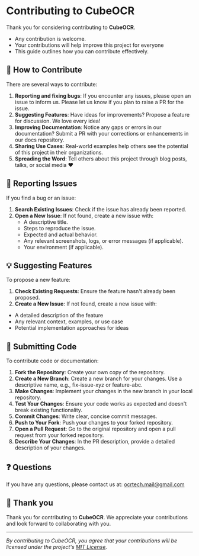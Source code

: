 # Contributing to CubeOCR

Thank you for considering contributing to **CubeOCR**. 
- Any contribution is welcome.
- Your contributions will help improve this project for everyone
- This guide outlines how you can contribute effectively.


<!-- ## Table of Contents
- [How to Contribute](#contribute)
- [Reporting Issues](#repoting)
- [Suggesting Features](#proposing)
- [Submitting Code](#submitting)

<br> -->
<!-- - [Style Guide](#guide) -->




## 🌟 How to Contribute
There are several ways to contribute:
1. **Reporting and fixing bugs**: If you encounter any issues, please open an issue to inform us. Please let us know if you plan to raise a PR for the issue.
2. **Suggesting Features**: Have ideas for improvements? Propose a feature for discussion. We love every idea!
3. **Improving Documentation**: Notice any gaps or errors in our documentation? Submit a PR with your corrections or enhancements in our docs repository.
4. **Sharing Use Cases**: Real-world examples help others see the potential of this project in their organizations.
5. **Spreading the Word**: Tell others about this project through blog posts, talks, or social media ❤️



## 📝 Reporting Issues
If you find a bug or an issue:

1) **Search Existing Issues**: Check if the issue has already been reported.
2) **Open a New Issue**: If not found, create a new issue with:
   - A descriptive title.
   - Steps to reproduce the issue.
   - Expected and actual behavior.
   - Any relevant screenshots, logs, or error messages (if applicable). 
   - Your environment (if applicable).



## 💡 Suggesting Features
To propose a new feature:

1)  **Check Existing Requests**: Ensure the feature hasn't already been proposed.
2)  **Create a New Issue**: If not found, create a new issue with:
   - A detailed description of the feature
   - Any relevant context, examples, or use case  
   - Potential implementation approaches for ideas


## 🚀 Submitting Code
To contribute code or documentation:

1) **Fork the Repository**: Create your own copy of the repository.
2) **Create a New Branch**: Create a new branch for your changes. Use a descriptive name, e.g., fix-issue-xyz or feature-abc.
3) **Make Changes**: Implement your changes in the new branch in your local repository.
4) **Test Your Changes**: Ensure your code works as expected and doesn't break existing functionality.
5) **Commit Changes**: Write clear, concise commit messages.
6) **Push to Your Fork**: Push your changes to your forked repository.
7) **Open a Pull Request**: Go to the original repository and open a pull request from your forked repository.
8) **Describe Your Changes**: In the PR description, provide a detailed description of your changes.



<!-- ## 📝 Code Style Guidelines
When contributing code, please follow these guidelines:
- Follow existing code style and patterns in the repository.
- Write clear, self-documenting code with descriptive variable and function names.
- Include comments for complex logic or non-obvious behavior.
- Write tests for new functionality and any changes.
- Update documentation for user-facing changes. -->


## ❓ Questions
If you have any questions, please contact us at: ocrtech.mail@gmail.com



## 🎉 Thank you
Thank you for contributing to **CubeOCR**. We appreciate your contributions and look forward to collaborating with you.
<!-- - We appreciate your help in making this project better. -->


---

*By contributing to CubeOCR, you agree that your contributions will be licensed under the project's [MIT License](./LICENSE).*
















